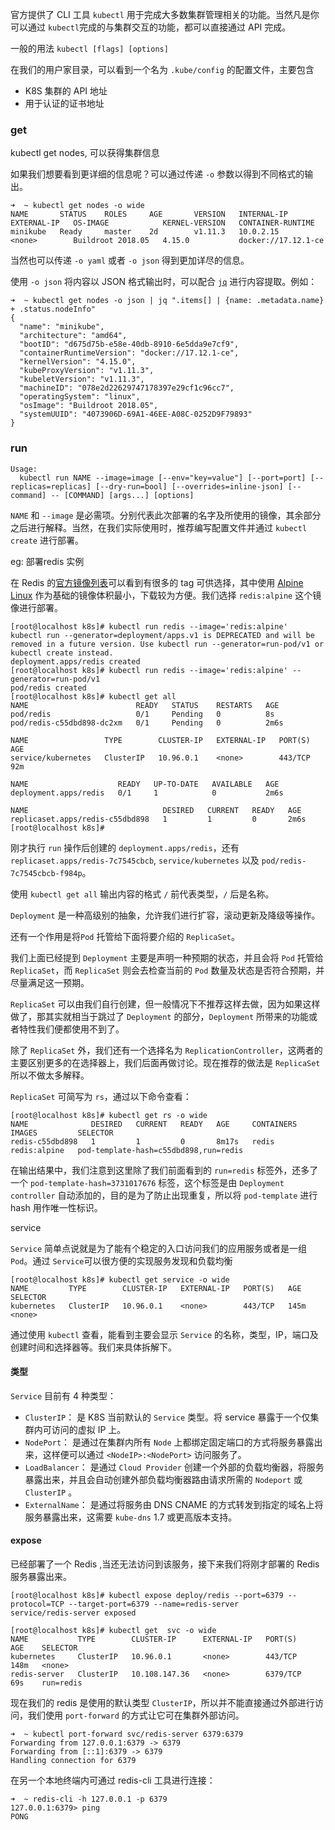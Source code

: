 

官方提供了 CLI 工具 `kubectl` 用于完成大多数集群管理相关的功能。当然凡是你可以通过 `kubectl`完成的与集群交互的功能，都可以直接通过 API 完成。

一般的用法 `kubectl [flags] [options]` 



在我们的用户家目录，可以看到一个名为 `.kube/config` 的配置文件，主要包含

- K8S 集群的 API 地址
- 用于认证的证书地址



### get

kubectl get nodes, 可以获得集群信息

如果我们想要看到更详细的信息呢？可以通过传递 `-o` 参数以得到不同格式的输出。

```
➜  ~ kubectl get nodes -o wide 
NAME       STATUS    ROLES     AGE       VERSION   INTERNAL-IP   EXTERNAL-IP   OS-IMAGE            KERNEL-VERSION   CONTAINER-RUNTIME
minikube   Ready     master    2d        v1.11.3   10.0.2.15     <none>        Buildroot 2018.05   4.15.0           docker://17.12.1-ce
```

当然也可以传递 `-o yaml` 或者 `-o json` 得到更加详尽的信息。

使用 `-o json` 将内容以 JSON 格式输出时，可以配合 [`jq`](https://link.juejin.im/?target=https%3A%2F%2Fstedolan.github.io%2Fjq%2F) 进行内容提取。例如：

```
➜  ~ kubectl get nodes -o json | jq ".items[] | {name: .metadata.name} + .status.nodeInfo"
{
  "name": "minikube",
  "architecture": "amd64",
  "bootID": "d675d75b-e58e-40db-8910-6e5dda9e7cf9",
  "containerRuntimeVersion": "docker://17.12.1-ce",
  "kernelVersion": "4.15.0",
  "kubeProxyVersion": "v1.11.3",
  "kubeletVersion": "v1.11.3",
  "machineID": "078e2d22629747178397e29cf1c96cc7",
  "operatingSystem": "linux",
  "osImage": "Buildroot 2018.05",
  "systemUUID": "4073906D-69A1-46EE-A08C-0252D9F79893"
}
```



### run

```
Usage:
  kubectl run NAME --image=image [--env="key=value"] [--port=port] [--replicas=replicas] [--dry-run=bool] [--overrides=inline-json] [--command] -- [COMMAND] [args...] [options]
```

`NAME` 和 `--image` 是必需项。分别代表此次部署的名字及所使用的镜像，其余部分之后进行解释。当然，在我们实际使用时，推荐编写配置文件并通过 `kubectl create` 进行部署。

eg:  部署redis 实例

在 Redis 的[官方镜像列表](https://link.juejin.im/?target=https%3A%2F%2Fhub.docker.com%2F_%2Fredis%2F)可以看到有很多的 tag 可供选择，其中使用 [Alpine Linux](https://link.juejin.im/?target=https%3A%2F%2Falpinelinux.org) 作为基础的镜像体积最小，下载较为方便。我们选择 `redis:alpine` 这个镜像进行部署。

```
[root@localhost k8s]# kubectl run redis --image='redis:alpine'
kubectl run --generator=deployment/apps.v1 is DEPRECATED and will be removed in a future version. Use kubectl run --generator=run-pod/v1 or kubectl create instead.
deployment.apps/redis created
[root@localhost k8s]# kubectl run redis --image='redis:alpine' --generator=run-pod/v1
pod/redis created
[root@localhost k8s]# kubectl get all
NAME                        READY   STATUS    RESTARTS   AGE
pod/redis                   0/1     Pending   0          8s
pod/redis-c55dbd898-dc2xm   0/1     Pending   0          2m6s

NAME                 TYPE        CLUSTER-IP   EXTERNAL-IP   PORT(S)   AGE
service/kubernetes   ClusterIP   10.96.0.1    <none>        443/TCP   92m

NAME                    READY   UP-TO-DATE   AVAILABLE   AGE
deployment.apps/redis   0/1     1            0           2m6s

NAME                              DESIRED   CURRENT   READY   AGE
replicaset.apps/redis-c55dbd898   1         1         0       2m6s
[root@localhost k8s]#
```

刚才执行 `run` 操作后创建的 `deployment.apps/redis`，还有 `replicaset.apps/redis-7c7545cbcb`, `service/kubernetes` 以及 `pod/redis-7c7545cbcb-f984p`。

使用 `kubectl get all` 输出内容的格式 `/` 前代表类型，`/` 后是名称。

`Deployment` 是一种高级别的抽象，允许我们进行扩容，滚动更新及降级等操作。

还有一个作用是将`Pod` 托管给下面将要介绍的 `ReplicaSet`。



我们上面已经提到 `Deployment` 主要是声明一种预期的状态，并且会将 `Pod` 托管给 `ReplicaSet`，而 `ReplicaSet` 则会去检查当前的 `Pod` 数量及状态是否符合预期，并尽量满足这一预期。

`ReplicaSet` 可以由我们自行创建，但一般情况下不推荐这样去做，因为如果这样做了，那其实就相当于跳过了 `Deployment` 的部分，`Deployment` 所带来的功能或者特性我们便都使用不到了。

除了 `ReplicaSet` 外，我们还有一个选择名为 `ReplicationController`，这两者的主要区别更多的在选择器上，我们后面再做讨论。现在推荐的做法是 `ReplicaSet` 所以不做太多解释。

`ReplicaSet` 可简写为 `rs`，通过以下命令查看：

```
[root@localhost k8s]# kubectl get rs -o wide
NAME              DESIRED   CURRENT   READY   AGE     CONTAINERS   IMAGES         SELECTOR
redis-c55dbd898   1         1         0       8m17s   redis        redis:alpine   pod-template-hash=c55dbd898,run=redis
```

在输出结果中，我们注意到这里除了我们前面看到的 `run=redis` 标签外，还多了一个 `pod-template-hash=3731017676` 标签，这个标签是由 `Deployment controller` 自动添加的，目的是为了防止出现重复，所以将 `pod-template` 进行 hash 用作唯一性标识。



service

`Service` 简单点说就是为了能有个稳定的入口访问我们的应用服务或者是一组 `Pod`。通过 `Service`可以很方便的实现服务发现和负载均衡

```
[root@localhost k8s]# kubectl get service -o wide
NAME         TYPE        CLUSTER-IP   EXTERNAL-IP   PORT(S)   AGE    SELECTOR
kubernetes   ClusterIP   10.96.0.1    <none>        443/TCP   145m   <none>
```

通过使用 `kubectl` 查看，能看到主要会显示 `Service` 的名称，类型，IP，端口及创建时间和选择器等。我们来具体拆解下。

#### 类型

`Service` 目前有 4 种类型：

- `ClusterIP`： 是 K8S 当前默认的 `Service` 类型。将 service 暴露于一个仅集群内可访问的虚拟 IP 上。
- `NodePort`： 是通过在集群内所有 `Node` 上都绑定固定端口的方式将服务暴露出来，这样便可以通过 `<NodeIP>:<NodePort>` 访问服务了。
- `LoadBalancer`： 是通过 `Cloud Provider` 创建一个外部的负载均衡器，将服务暴露出来，并且会自动创建外部负载均衡器路由请求所需的 `Nodeport` 或 `ClusterIP` 。
- `ExternalName`： 是通过将服务由 DNS CNAME 的方式转发到指定的域名上将服务暴露出来，这需要 `kube-dns` 1.7 或更高版本支持。



#### expose

已经部署了一个 Redis ,当还无法访问到该服务，接下来我们将刚才部署的 Redis 服务暴露出来。

```
[root@localhost k8s]# kubectl expose deploy/redis --port=6379 --protocol=TCP --target-port=6379 --name=redis-server
service/redis-server exposed

[root@localhost k8s]# kubectl get  svc -o wide
NAME           TYPE        CLUSTER-IP      EXTERNAL-IP   PORT(S)    AGE    SELECTOR
kubernetes     ClusterIP   10.96.0.1       <none>        443/TCP    148m   <none>
redis-server   ClusterIP   10.108.147.36   <none>        6379/TCP   69s    run=redis
```

现在我们的 redis 是使用的默认类型 `ClusterIP`，所以并不能直接通过外部进行访问，我们使用 `port-forward` 的方式让它可在集群外部访问。

```
➜  ~ kubectl port-forward svc/redis-server 6379:6379
Forwarding from 127.0.0.1:6379 -> 6379
Forwarding from [::1]:6379 -> 6379
Handling connection for 6379
```

在另一个本地终端内可通过 redis-cli 工具进行连接：

```
➜  ~ redis-cli -h 127.0.0.1 -p 6379
127.0.0.1:6379> ping
PONG
```

